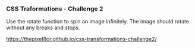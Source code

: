 ### CSS Traformations - Challenge 2

Use the rotate function to spin an image infinitely. The image should rotate without any breaks and stops.

https://thepixel8or.github.io/css-transformations-challenge2/